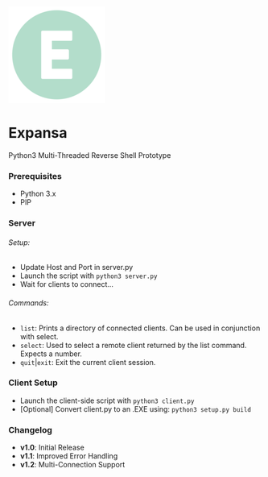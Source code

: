 ![Expansa](https://raw.githubusercontent.com/jonfairbanks/Expansa/master/expansa.png)

# Expansa
Python3 Multi-Threaded Reverse Shell Prototype

### Prerequisites
- Python 3.x
- PIP


### Server
###### Setup:
 - Update Host and Port in server.py
 - Launch the script with `python3 server.py`
 - Wait for clients to connect...

######  Commands:
 - `list`: Prints a directory of connected clients. Can be used in conjunction with select.
 - `select`: Used to select a remote client returned by the list command. Expects a number.
 - `quit`|`exit`: Exit the current client session.


### Client Setup
- Launch the client-side script with `python3 client.py`
- [Optional] Convert client.py to an .EXE using: `python3 setup.py build`


### Changelog
 - **v1.0**: Initial Release
 - **v1.1**: Improved Error Handling
 - **v1.2**: Multi-Connection Support
 

